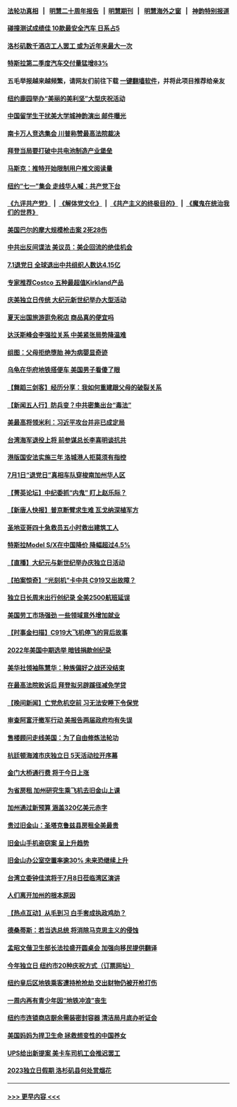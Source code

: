 #### [法轮功真相](https://github.com/gfw-breaker/truth/blob/master/README.md?t=0) &nbsp;&nbsp;|&nbsp;&nbsp; [明慧二十周年报告](https://github.com/gfw-breaker/mh-reports/blob/master/README.md?t=0) &nbsp;&nbsp;|&nbsp;&nbsp;[明慧期刊](https://github.com/gfw-breaker/mh-qikan) &nbsp;&nbsp;|&nbsp;&nbsp; [明慧海外之窗](https://github.com/gfw-breaker/mh-news/blob/master/README.md?t=0) &nbsp;&nbsp;|&nbsp;&nbsp; [神韵特别报道](https://github.com/gfw-breaker/mh-news/blob/master/shenyun.md?t=0)
#### [碰撞测试成绩佳 10款最安全汽车 日系占5](../pages/nsc412/n14018608.md?t=07030943) 
#### [洛杉矶数千酒店工人罢工 或为近年来最大一次](../pages/nsc412/n14026959.md?t=07030943) 
#### [特斯拉第二季度汽车交付量猛增83%](../pages/nsc412/n14026952.md?t=07030943) 
#### 五毛举报越来越频繁，请网友们前往下载 [一键翻墙软件](https://github.com/gfw-breaker/ssr-accounts)，并将此项目推荐给亲友
#### [纽约鹿园举办“美丽的美利坚”大型庆祝活动](../pages/nsc412/n14026759.md?t=07030943) 
#### [中国留学生干扰美大学城神韵演出 邮件曝光](../pages/nsc412/n14026699.md?t=07030943) 
#### [南卡万人竞选集会 川普称赞最高法院裁决](../pages/nsc412/n14026851.md?t=07030943) 
#### [拜登当局要打破中共电池制造产业堡垒](../pages/nsc412/n14026042.md?t=07030943) 
#### [马斯克：推特开始限制用户推文阅读量](../pages/nsc412/n14026816.md?t=07030943) 
#### [纽约“七一”集会 走线华人喊：共产党下台](../pages/nsc412/n14026106.md?t=07030943) 
#### [《九评共产党》](https://github.com/begood0513/9ping.md/blob/master/README.md) &nbsp;|&nbsp; [《解体党文化》](../../../../jtdwh.md/blob/master/README.md)  &nbsp;|&nbsp; [《共产主义的终极目的》](../../../../gczydzjmd.md/blob/master/README.md) &nbsp;|&nbsp; [《魔鬼在统治我们的世界》](../../../../mgztzwmdsj.md/blob/master/README.md) 
#### [美国巴尔的摩大规模枪击案 2死28伤](../pages/nsc412/n14026859.md?t=07030943) 
#### [中共出反间谍法 美议员：美企回流的绝佳机会](../pages/nsc412/n14026794.md?t=07030943) 
#### [7.1退党日 全球退出中共组织人数达4.15亿](../pages/nsc412/n14026764.md?t=07030943) 
#### [专家推荐Costco 五种最超值Kirkland产品](../pages/nsc412/n14016359.md?t=07030943) 
#### [庆美独立日传统 大纪元新世纪举办大型活动](../pages/nsc412/n14026627.md?t=07030943) 
#### [夏天出国旅游逛免税店 商品真的便宜吗](../pages/nsc412/n14023944.md?t=07030943) 
#### [达沃斯峰会李强拉关系 中美紧张局势降温难](../pages/nsc412/n14026577.md?t=07030943) 
#### [组图：父母拒绝堕胎 神为病婴显奇迹](../pages/nsc412/n14023554.md?t=07030943) 
#### [乌龟在华府地铁搭便车 美国男子看傻了眼](../pages/nsc412/n14026571.md?t=07030943) 
#### [【舞蹈三剑客】经历分享：我如何重建跟父母的破裂关系](../pages/nsc412/n14026575.md?t=07030943) 
#### [【新闻五人行】防兵变？中共密集出台“毒法”](../pages/nsc412/n14026427.md?t=07030943) 
#### [美最高将领米利：习近平攻台并非已成定局](../pages/nsc412/n14026362.md?t=07030943) 
#### [台湾海军退役上将 前参谋总长李喜明谈抗共](../pages/nsc412/n14026531.md?t=07030943) 
#### [港版国安法实施三年 洛城港人拒莫须有指控](../pages/nsc412/n14026528.md?t=07030943) 
#### [7月1日“退党日”真相车队穿梭南加州华人区](../pages/nsc412/n14026515.md?t=07030943) 
#### [【菁英论坛】中纪委抓“内鬼” 盯上赵乐际？](../pages/nsc412/n14026480.md?t=07030943) 
#### [【新唐人快报】普京断臂求生难 瓦戈纳深植军方](../pages/nsc412/n14026462.md?t=07030943) 
#### [圣地亚哥四十急救员五小时救出建筑工人](../pages/nsc412/n14026466.md?t=07030943) 
#### [特斯拉Model S/X在中国降价 降幅超过4.5%](../pages/nsc412/n14026453.md?t=07030943) 
#### [【直播】大纪元与新世纪举办庆独立日活动](../pages/nsc412/n14026046.md?t=07030943) 
#### [【拍案惊奇】“光刻机”卡中共 C919又出故障？](../pages/nsc412/n14026333.md?t=07030943) 
#### [独立日长周末出行创纪录 全美2500航班延误](../pages/nsc412/n14026457.md?t=07030943) 
#### [美国劳工市场强劲 一些领域意外增加就业](../pages/nsc412/n14026435.md?t=07030943) 
#### [【时事金扫描】C919大飞机停飞的背后故事](../pages/nsc412/n14026421.md?t=07030943) 
#### [2022年美国中期选举 暗钱捐款创纪录](../pages/nsc412/n14026104.md?t=07030943) 
#### [美华社领袖陈慧华：种族偏好之战还没结束](../pages/nsc412/n14026102.md?t=07030943) 
#### [在最高法院败诉后 拜登拟另辟蹊径减免学贷](../pages/nsc412/n14026328.md?t=07030943) 
#### [【晚间新闻】亡党危机空前 习无法安睡下令保党](../pages/nsc412/n14026224.md?t=07030943) 
#### [审查阿富汗撤军行动 美报告两届政府均有失误](../pages/nsc412/n14026166.md?t=07030943) 
#### [售楼顾问走线美国：为了自由修炼法轮功](../pages/nsc412/n14026226.md?t=07030943) 
#### [杭廷顿海滩市庆独立日 5天活动拉开序幕](../pages/nsc412/n14026198.md?t=07030943) 
#### [金门大桥通行费 将于今日上涨](../pages/nsc412/n14026207.md?t=07030943) 
#### [为省房租 加州研究生乘飞机去旧金山上课](../pages/nsc412/n14026194.md?t=07030943) 
#### [加州通过新预算 涵盖320亿美元赤字](../pages/nsc412/n14026190.md?t=07030943) 
#### [贵过旧金山：圣塔克鲁兹县房租全美最贵](../pages/nsc412/n14026187.md?t=07030943) 
#### [旧金山手机盗窃案 呈上升趋势](../pages/nsc412/n14026184.md?t=07030943) 
#### [旧金山办公室空置率逾30% 未来恐继续上升](../pages/nsc412/n14026172.md?t=07030943) 
#### [台湾立委钟佳滨将于7月8日莅临湾区演讲](../pages/nsc412/n14026119.md?t=07030943) 
#### [人们离开加州的根本原因](../pages/nsc412/n14026114.md?t=07030943) 
#### [【热点互动】从毛到习 白手套成执政鸡肋？](../pages/nsc412/n14025978.md?t=07030943) 
#### [德桑蒂斯：若当选总统 将消除马克思主义的侵蚀](../pages/nsc412/n14025992.md?t=07030943) 
#### [孟昭文偕卫生部长法拉盛开圆桌会 加强向移民提供翻译](../pages/nsc412/n14026108.md?t=07030943) 
#### [今年独立日 纽约市20种庆祝方式（订票网址）](../pages/nsc412/n14026078.md?t=07030943) 
#### [纽约皇后区地铁乘客遭持枪抢劫 交出财物仍被开枪打伤](../pages/nsc412/n14026074.md?t=07030943) 
#### [一周内再有青少年因“地铁冲浪”丧生](../pages/nsc412/n14026099.md?t=07030943) 
#### [纽约市连锁商店厨余需装密封容器 清洁局月底办听证会](../pages/nsc412/n14026082.md?t=07030943) 
#### [美国妈妈为捍卫生命 拯救想变性的中国养女](../pages/nsc412/n14026095.md?t=07030943) 
#### [UPS给出新提案 美卡车司机工会推迟罢工](../pages/nsc412/n14026017.md?t=07030943) 
#### [2023独立日假期 洛杉矶县何处赏烟花](../pages/nsc412/n14026061.md?t=07030943) 

----
#### [ >>> 更早内容 <<< ](../indexes/nsc412-earlier.md)
